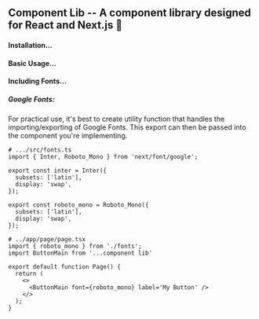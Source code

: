 ## Component Lib -- A component library designed for React and Next.js 📓

#### Installation...

#### Basic Usage...

#### Including Fonts...
##### Google Fonts:
For practical use, it's best to create utility function that handles the importing/exporting of Google Fonts. This export can then be passed into the component you're implementing.
```
# .../src/fonts.ts
import { Inter, Roboto_Mono } from 'next/font/google';

export const inter = Inter({
  subsets: ['latin'],
  display: 'swap',
});
 
export const roboto_mono = Roboto_Mono({
  subsets: ['latin'],
  display: 'swap',
});
```
```
# ../app/page/page.tsx
import { roboto_mono } from './fonts';
import ButtonMain from '...component lib'

export default function Page() {
  return (
    <>
      <ButtonMain font={roboto_mono} label='My Button' />
    </>
  );
}
```
